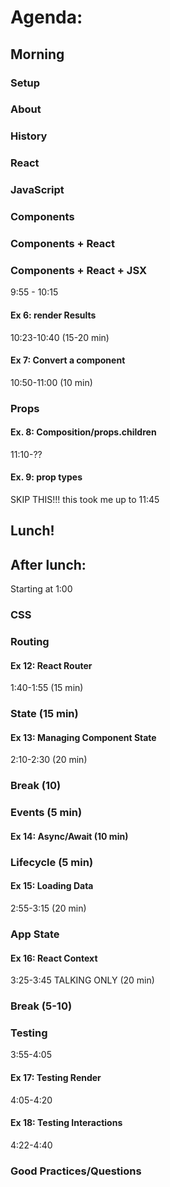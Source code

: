 # Agenda:

## Morning

### Setup

### About

### History

### React

### JavaScript

### Components

### Components + React

### Components + React + JSX

9:55 - 10:15

#### Ex 6: render Results

10:23-10:40 (15-20 min)

#### Ex 7: Convert a component

10:50-11:00 (10 min)

### Props

#### Ex. 8: Composition/props.children

11:10-??

#### Ex. 9: prop types

SKIP THIS!!!
this took me up to 11:45

## Lunch!

## After lunch:

Starting at 1:00

### CSS

### Routing

#### Ex 12: React Router

1:40-1:55 (15 min)

### State (15 min)

#### Ex 13: Managing Component State

2:10-2:30 (20 min)

### Break (10)

### Events (5 min)

#### Ex 14: Async/Await (10 min)

### Lifecycle (5 min)

#### Ex 15: Loading Data

2:55-3:15 (20 min)

### App State

#### Ex 16: React Context

3:25-3:45 TALKING ONLY (20 min)

### Break (5-10)

### Testing

3:55-4:05

#### Ex 17: Testing Render

4:05-4:20

#### Ex 18: Testing Interactions

4:22-4:40

### Good Practices/Questions
